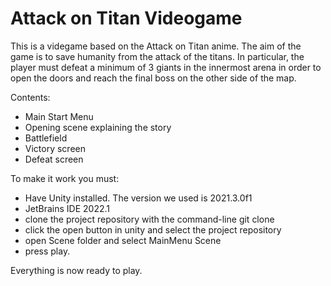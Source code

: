 # Attack on Titan Videogame
 
This is a videgame based on the Attack on Titan anime. 
The aim of the game is to save humanity from the attack of the titans. 
In particular, the player must defeat a minimum of 3 giants in the innermost arena in order to open the doors and reach the final boss on the other side of the map. 

Contents:
- Main Start Menu
- Opening scene explaining the story
- Battlefield
- Victory screen
- Defeat screen

To make it work you must:
- Have Unity installed. The version we used is 2021.3.0f1
- JetBrains IDE 2022.1
- clone the project repository with the command-line git clone
- click the open button in unity and select the project repository
- open Scene folder and select MainMenu Scene
- press play.

Everything is now ready to play.
